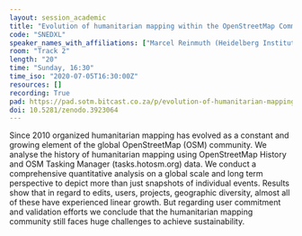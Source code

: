 ```yaml
---
layout: session_academic
title: "Evolution of humanitarian mapping within the OpenStreetMap Community"
code: "SNEDXL"
speaker_names_with_affiliations: ["Marcel Reinmuth (Heidelberg Institute of Geoinformation Technology, Heidelberg University)", "Benjamin Herfort (Heidelberg Institute of Geoinformation Technology, Heidelberg University)", "Jochen Stier (Heidelberg Institute of Geoinformation Technology, Heidelberg University)", "Alina Klerings (Heidelberg Institute of Geoinformation Technology, Heidelberg University)"]
room: "Track 2"
length: "20"
time: "Sunday, 16:30"
time_iso: "2020-07-05T16:30:00Z"
resources: []
recording: True
pad: https://pad.sotm.bitcast.co.za/p/evolution-of-humanitarian-mapping-within-the-opens
doi: 10.5281/zenodo.3923064
---
```

Since 2010 organized humanitarian mapping has evolved as a constant and growing element of the global OpenStreetMap (OSM) community. We analyse the history of humanitarian mapping using OpenStreetMap History and OSM Tasking Manager (tasks.hotosm.org) data. We conduct a comprehensive quantitative analysis on a global scale and long term perspective to depict more than just snapshots of individual events. Results show that in regard to edits, users, projects, geographic diversity, almost all of these have experienced linear growth. But regarding user commitment and validation efforts we conclude that the humanitarian mapping community still faces huge challenges to achieve sustainability.
